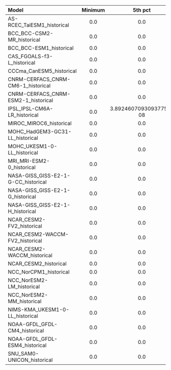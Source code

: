 Model | Minimum | 5th pct | Median | 95th pct | Maximum
 :-- |  :--:  |  :--:  |  :--:  |  :--:  |  :--: 
AS-RCEC_TaiESM1_historical | 0.0 | 0.0 | 0.0 | 1.8468706011772156 | 3.3976376056671143
BCC_BCC-CSM2-MR_historical | 0.0 | 0.0 | 0.08263691514730453 | 2.535439884662628 | 4.6737060546875
BCC_BCC-ESM1_historical | 0.0 | 0.0 | 0.053677747026085854 | 2.41423898935318 | 3.591454029083252
CAS_FGOALS-f3-L_historical | 0.0 | 0.0 | 0.13690341636538506 | 2.1237763404846186 | 3.569781541824341
CCCma_CanESM5_historical | 0.0 | 0.0 | 0.0 | 0.45564277097582817 | 9.990968704223633
CNRM-CERFACS_CNRM-CM6-1_historical | 0.0 | 0.0 | 0.028154748491942883 | 1036.0345092773437 | 1079.6639404296875
CNRM-CERFACS_CNRM-ESM2-1_historical | 0.0 | 0.0 | 0.0011285815271548927 | 1036.8958129882812 | 1079.7921142578125
IPSL_IPSL-CM6A-LR_historical | 0.0 | 3.8924607093093775e-08 | 0.0608834195882082 | 4.980021202564239 | 9.882848739624023
MIROC_MIROC6_historical | 0.0 | 0.0 | 0.013083024707157165 | 3.3333332538604736 | 3.3333332538604736
MOHC_HadGEM3-GC31-LL_historical | 0.0 | 0.0 | 0.019944812636822462 | 161.83515625 | 1093.564453125
MOHC_UKESM1-0-LL_historical | 0.0 | 0.0 | 0.062433005310595036 | 544.1331268310546 | 3291.7060546875
MRI_MRI-ESM2-0_historical | 0.0 | 0.0 | 0.09553122334182262 | 20.267974424362183 | 20.636322021484375
NASA-GISS_GISS-E2-1-G-CC_historical | 0.0 | 0.0 | 0.0 | 0.30046549439430237 | 4.978471755981445
NASA-GISS_GISS-E2-1-G_historical | 0.0 | 0.0 | 0.0 | 0.34714966416358944 | 4.871541976928711
NASA-GISS_GISS-E2-1-H_historical | 0.0 | 0.0 | 0.0 | 0.3448638677597043 | 4.917706489562988
NCAR_CESM2-FV2_historical | 0.0 | 0.0 | 0.0607807794585824 | 23.382118940353394 | 36.54866409301758
NCAR_CESM2-WACCM-FV2_historical | 0.0 | 0.0 | 0.05475608352571726 | 23.386407375335693 | 36.01853561401367
NCAR_CESM2-WACCM_historical | 0.0 | 0.0 | 0.07748996466398239 | 23.22375450134277 | 37.681522369384766
NCAR_CESM2_historical | 0.0 | 0.0 | 0.06513231247663498 | 23.205741310119627 | 38.89236831665039
NCC_NorCPM1_historical | 0.0 | 0.0 | 0.0 | 1.9672984212636946 | 3.2931039333343506
NCC_NorESM2-LM_historical | 0.0 | 0.0 | 0.0 | 22.76803965568542 | 31.513994216918945
NCC_NorESM2-MM_historical | 0.0 | 0.0 | 0.0 | 22.37196660041809 | 37.980106353759766
NIMS-KMA_UKESM1-0-LL_historical | 0.0 | 0.0 | 0.0678600799292326 | 597.0651016235348 | 3585.6201171875
NOAA-GFDL_GFDL-CM4_historical | 0.0 | 0.0 | 0.0 | 3.999999761581421 | 4.0
NOAA-GFDL_GFDL-ESM4_historical | 0.0 | 0.0 | 0.0 | 3.999999523162842 | 4.0
SNU_SAM0-UNICON_historical | 0.0 | 0.0 | 0.14528503268957138 | 2.089126467704773 | 3.411806106567383
